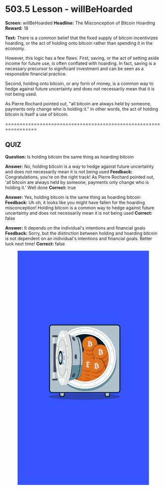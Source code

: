 # 503.5 Lesson - willBeHoarded

**Screen:** willBeHoarded
**Headline:** The Misconception of Bitcoin Hoarding
**Reward:** 18

**Text:** There is a common belief that the fixed supply of bitcoin incentivizes hoarding, or the act of holding onto bitcoin rather than spending it in the economy.

However, this logic has a few flaws. First, saving, or the act of setting aside income for future use, is often conflated with hoarding. In fact, saving is a necessary precursor to significant investment and can be seen as a responsible financial practice.

Second, holding onto bitcoin, or any form of money, is a common way to hedge against future uncertainty and does not necessarily mean that it is not being used.

As Pierre Rochard pointed out, &quot;all bitcoin are always held by someone, payments only change who is holding it.&quot; In other words, the act of holding bitcoin is itself a use of bitcoin.


=================================================================

## QUIZ

**Question:** Is holding bitcoin the same thing as hoarding bitcoin

**Answer:** No, holding bitcoin is a way to hedge against future uncertainty and does not necessarily mean it is not being used
**Feedback:** Congratulations, you&#x27;re on the right track! As Pierre Rochard pointed out, &#x27;all bitcoin are always held by someone, payments only change who is holding it.&#x27; Well done
**Correct:** true

**Answer:** Yes, holding bitcoin is the same thing as hoarding bitcoin
**Feedback:** Uh oh, it looks like you might have fallen for the hoarding misconception! Holding bitcoin is a common way to hedge against future uncertainty and does not necessarily mean it is not being used
**Correct:** false

**Answer:** It depends on the individual&#x27;s intentions and financial goals
**Feedback:** Sorry, but the distinction between holding and hoarding bitcoin is not dependent on an individual&#x27;s intentions and financial goals. Better luck next time!
**Correct:** false


<figure><img src="../.gitbook/assets/503-05.png" alt=""><figcaption></figcaption></figure>

